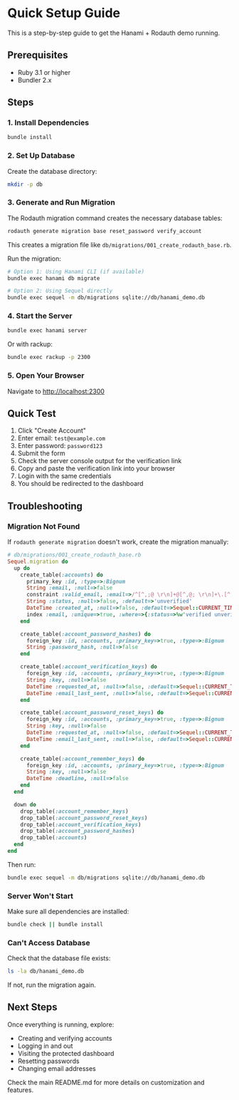 # Quick Setup Guide

This is a step-by-step guide to get the Hanami + Rodauth demo running.

## Prerequisites

- Ruby 3.1 or higher
- Bundler 2.x

## Steps

### 1. Install Dependencies

```bash
bundle install
```

### 2. Set Up Database

Create the database directory:

```bash
mkdir -p db
```

### 3. Generate and Run Migration

The Rodauth migration command creates the necessary database tables:

```bash
rodauth generate migration base reset_password verify_account
```

This creates a migration file like `db/migrations/001_create_rodauth_base.rb`.

Run the migration:

```bash
# Option 1: Using Hanami CLI (if available)
bundle exec hanami db migrate

# Option 2: Using Sequel directly
bundle exec sequel -m db/migrations sqlite://db/hanami_demo.db
```

### 4. Start the Server

```bash
bundle exec hanami server
```

Or with rackup:

```bash
bundle exec rackup -p 2300
```

### 5. Open Your Browser

Navigate to <http://localhost:2300>

## Quick Test

1. Click "Create Account"
2. Enter email: `test@example.com`
3. Enter password: `password123`
4. Submit the form
5. Check the server console output for the verification link
6. Copy and paste the verification link into your browser
7. Login with the same credentials
8. You should be redirected to the dashboard

## Troubleshooting

### Migration Not Found

If `rodauth generate migration` doesn't work, create the migration manually:

```ruby
# db/migrations/001_create_rodauth_base.rb
Sequel.migration do
  up do
    create_table(:accounts) do
      primary_key :id, :type=>:Bignum
      String :email, :null=>false
      constraint :valid_email, :email=>/^[^,;@ \r\n]+@[^,@; \r\n]+\.[^,@; \r\n]+$/
      String :status, :null=>false, :default=>'unverified'
      DateTime :created_at, :null=>false, :default=>Sequel::CURRENT_TIMESTAMP
      index :email, :unique=>true, :where=>{:status=>%w'verified unverified'}
    end

    create_table(:account_password_hashes) do
      foreign_key :id, :accounts, :primary_key=>true, :type=>:Bignum
      String :password_hash, :null=>false
    end

    create_table(:account_verification_keys) do
      foreign_key :id, :accounts, :primary_key=>true, :type=>:Bignum
      String :key, :null=>false
      DateTime :requested_at, :null=>false, :default=>Sequel::CURRENT_TIMESTAMP
      DateTime :email_last_sent, :null=>false, :default=>Sequel::CURRENT_TIMESTAMP
    end

    create_table(:account_password_reset_keys) do
      foreign_key :id, :accounts, :primary_key=>true, :type=>:Bignum
      String :key, :null=>false
      DateTime :requested_at, :null=>false, :default=>Sequel::CURRENT_TIMESTAMP
      DateTime :email_last_sent, :null=>false, :default=>Sequel::CURRENT_TIMESTAMP
    end

    create_table(:account_remember_keys) do
      foreign_key :id, :accounts, :primary_key=>true, :type=>:Bignum
      String :key, :null=>false
      DateTime :deadline, :null=>false
    end
  end

  down do
    drop_table(:account_remember_keys)
    drop_table(:account_password_reset_keys)
    drop_table(:account_verification_keys)
    drop_table(:account_password_hashes)
    drop_table(:accounts)
  end
end
```

Then run:

```bash
bundle exec sequel -m db/migrations sqlite://db/hanami_demo.db
```

### Server Won't Start

Make sure all dependencies are installed:

```bash
bundle check || bundle install
```

### Can't Access Database

Check that the database file exists:

```bash
ls -la db/hanami_demo.db
```

If not, run the migration again.

## Next Steps

Once everything is running, explore:

- Creating and verifying accounts
- Logging in and out
- Visiting the protected dashboard
- Resetting passwords
- Changing email addresses

Check the main README.md for more details on customization and features.
